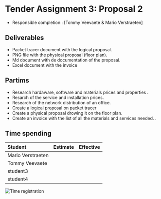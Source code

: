 # Tender Assignment 3: Proposal 2

* Responsible completion : [Tommy Veevaete & Mario Verstraeten]

## Deliverables

* Packet tracer document with the logical proposal.
* PNG file with the physical proposal (floor plan).
* Md document with de documentation of the proposal.
* Excel document with the invoice 


## Partims

* Research hardaware, software and materials prices and properties .
* Resarch of the service and installation prices.
* Research of the network distribution of an office.
* Create a logical proposal on packet tracer
* Create a physical proposal drowing it on the floor plan.
* Create an invoice with the list of all the materials and services needed.
.

## Time spending

| Student  | Estimate | Effective |
| :---     |    ---:  |      ---: |
| Mario Verstraeten |  |    |
| Tommy Veevaete |      |          |
| student3 |          |           |
| student4 |          |           |


![Time registration ]()
